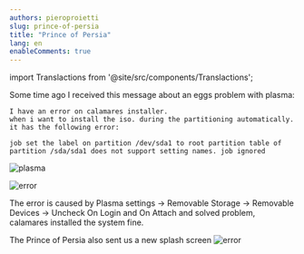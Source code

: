 ```yaml
---
authors: pieroproietti
slug: prince-of-persia
title: "Prince of Persia"
lang: en
enableComments: true
---
```


import Translactions from '@site/src/components/Translactions';

<Translactions />

Some time ago I received this message about an eggs problem with plasma:

```
I have an error on calamares installer.
when i want to install the iso. during the partitioning automatically. it has the following error:

job set the label on partition /dev/sda1 to root partition table of partition /sda/sda1 does not support setting names. job ignored
```

![plasma](/img/blog/2023-12-04/plasma.jpg)

![error](/img/blog/2023-12-04/error.jpg)

The error is caused by Plasma settings → Removable Storage → Removable Devices → Uncheck On Login and On Attach
and solved problem, calamares installed the system fine.


The Prince of Persia also sent us a new splash screen
![error](/img/blog/2023-12-04/1280-800-final.png)

